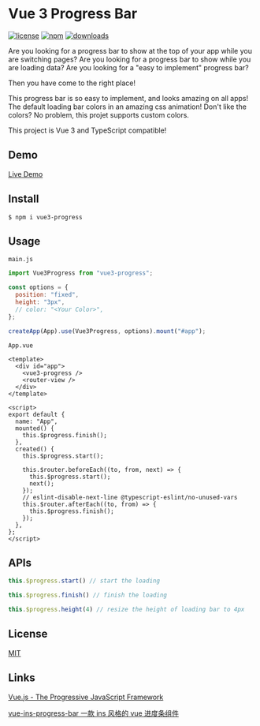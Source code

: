 # Vue 3 Progress Bar

[![license](https://img.shields.io/npm/l/vue3-progress?color=%2351bff4)](https://revolunet.mit-license.org/) [![npm](https://img.shields.io/npm/v/vue3-progress?color=%2333efc7)](https://www.npmjs.com/package/vue3-progress) [![downloads](https://img.shields.io/npm/dm/vue3-progress?color=%23ad43a7)](https://www.npmjs.com/package/vue3-progress)

Are you looking for a progress bar to show at the top of your app while you are switching pages?
Are you looking for a progress bar to show while you are loading data?
Are you looking for a "easy to implement" progress bar?

Then you have come to the right place!

This progress bar is so easy to implement, and looks amazing on all apps!
The default loading bar colors in an amazing css animation! Don't like the colors? No problem, this projet supports custom colors.

This project is Vue 3 and TypeScript compatible!

## Demo

[Live Demo](https://vue3-progress.netlify.app/)

## Install

```shell
$ npm i vue3-progress
```

## Usage

`main.js`

```js
import Vue3Progress from "vue3-progress";

const options = {
  position: "fixed",
  height: "3px",
  // color: "<Your Color>",
};

createApp(App).use(Vue3Progress, options).mount("#app");
```

`App.vue`

```vue
<template>
  <div id="app">
    <vue3-progress />
    <router-view />
  </div>
</template>

<script>
export default {
  name: "App",
  mounted() {
    this.$progress.finish();
  },
  created() {
    this.$progress.start();

    this.$router.beforeEach((to, from, next) => {
      this.$progress.start();
      next();
    });
    // eslint-disable-next-line @typescript-eslint/no-unused-vars
    this.$router.afterEach((to, from) => {
      this.$progress.finish();
    });
  },
};
</script>
```

## APIs

```JavaScript
this.$progress.start() // start the loading
```

```JavaScript
this.$progress.finish() // finish the loading
```

```JavaScript
this.$progress.height(4) // resize the height of loading bar to 4px
```

## License

[MIT](https://opensource.org/licenses/MIT)

## Links

[Vue.js - The Progressive JavaScript Framework](https://vuejs.org/)

[vue-ins-progress-bar 一款 ins 风格的 vue 进度条组件](https://github.com/meloalright/vue-ins-progress-bar)
